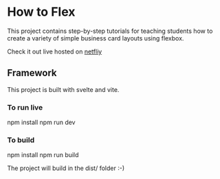 # How to Flex

This project contains step-by-step tutorials for teaching students how to create a variety of simple business card layouts using flexbox.

Check it out live hosted on [netfliy](https://business-card-flex.netlify.app)

## Framework
This project is built with svelte and vite.

### To run live
npm install
npm run dev


### To build
npm install
npm run build

The project will build in the dist/ folder :-)

